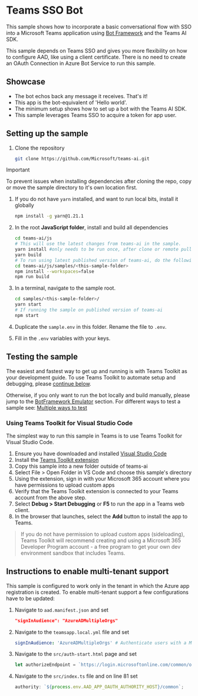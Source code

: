 # Teams SSO Bot

This sample shows how to incorporate a basic conversational flow with SSO into a Microsoft Teams application using [Bot Framework](https://dev.botframework.com) and the Teams AI SDK.

This sample depends on Teams SSO and gives you more flexibility on how to configure AAD, like using a client certificate. There is no need to create an OAuth Connection in Azure Bot Service to run this sample.

## Showcase

- The bot echos back any message it receives. That's it!
- This app is the bot-equivalent of 'Hello world'.
- The minimum setup shows how to set up a bot with the Teams AI SDK.
- This sample leverages Teams SSO to acquire a token for app user.

## Setting up the sample

1. Clone the repository

    ```bash
    git clone https://github.com/Microsoft/teams-ai.git
    ```

> [!IMPORTANT]
> To prevent issues when installing dependencies after cloning the repo, copy or move the sample directory to it's own location first.

1. If you do not have `yarn` installed, and want to run local bits, install it globally

    ```bash
    npm install -g yarn@1.21.1
    ```

1. In the root **JavaScript folder**, install and build all dependencies

    ```bash
    cd teams-ai/js
    # This will use the latest changes from teams-ai in the sample.
    yarn install #only needs to be run once, after clone or remote pull
    yarn build
    # To run using latest published version of teams-ai, do the following instead:
    cd teams-ai/js/samples/<this-sample-folder>
    npm install --workspaces=false
    npm run build
    ```

1. In a terminal, navigate to the sample root.

    ```bash
    cd samples/<this-sample-folder>/
    yarn start
    # If running the sample on published version of teams-ai
    npm start
    ```

1. Duplicate the `sample.env` in this folder. Rename the file to `.env`.

1. Fill in the `.env` variables with your keys.

## Testing the sample

The easiest and fastest way to get up and running is with Teams Toolkit as your development guide. To use Teams Toolkit to automate setup and debugging, please [continue below](#using-teams-toolkit-for-visual-studio-code).

Otherwise, if you only want to run the bot locally and build manually, please jump to the [BotFramework Emulator](https://github.com/microsoft/teams-ai/blob/main/getting-started/OTHER/BOTFRAMEWORK-EMULATOR.md) section.
For different ways to test a sample see: [Multiple ways to test](https://github.com/microsoft/teams-ai/tree/main/getting-started/OTHER)

### Using Teams Toolkit for Visual Studio Code

The simplest way to run this sample in Teams is to use Teams Toolkit for Visual Studio Code.

1. Ensure you have downloaded and installed [Visual Studio Code](https://code.visualstudio.com/docs/setup/setup-overview)
1. Install the [Teams Toolkit extension](https://marketplace.visualstudio.com/items?itemName=TeamsDevApp.ms-teams-vscode-extension)
1. Copy this sample into a new folder outside of teams-ai
1. Select File > Open Folder in VS Code and choose this sample's directory
1. Using the extension, sign in with your Microsoft 365 account where you have permissions to upload custom apps
1. Verify that the Teams Toolkit extension is connected to your Teams account from the above step.
1. Select **Debug > Start Debugging** or **F5** to run the app in a Teams web client.
1. In the browser that launches, select the **Add** button to install the app to Teams.

> If you do not have permission to upload custom apps (sideloading), Teams Toolkit will recommend creating and using a Microsoft 365 Developer Program account - a free program to get your own dev environment sandbox that includes Teams.

## Instructions to enable multi-tenant support

This sample is configured to work only in the tenant in which the Azure app registration is created. To enable multi-tenant support a few configurations have to be updated:

1. Navigate to `aad.manifest.json` and set
    ```json
    "signInAudience": "AzureADMultipleOrgs"
    ```
1. Navigate to the `teamsapp.local.yml` file and set
    ```yml
    signInAudience: 'AzureADMultipleOrgs' # Authenticate users with a Microsoft work or school account in your organization's Azure AD tenant (for example, single tenant).
    ```
1. Navigate to the `src/auth-start.html` page and set
    ```js
    let authorizeEndpoint = `https://login.microsoftonline.com/common/oauth2/v2.0/authorize?${toQueryString(queryParams)}`;
    ```
1. Navigate to the `src/index.ts` file and on line 81 set
    ```js
    authority: `${process.env.AAD_APP_OAUTH_AUTHORITY_HOST}/common`;
    ```

